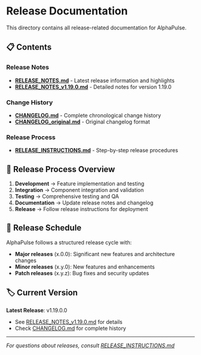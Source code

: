 # Release Documentation

This directory contains all release-related documentation for AlphaPulse.

## 📋 Contents

### Release Notes
- [**RELEASE_NOTES.md**](RELEASE_NOTES.md) - Latest release information and highlights
- [**RELEASE_NOTES_v1.19.0.md**](RELEASE_NOTES_v1.19.0.md) - Detailed notes for version 1.19.0

### Change History
- [**CHANGELOG.md**](CHANGELOG.md) - Complete chronological change history
- [**CHANGELOG_original.md**](CHANGELOG_original.md) - Original changelog format

### Release Process
- [**RELEASE_INSTRUCTIONS.md**](RELEASE_INSTRUCTIONS.md) - Step-by-step release procedures

## 🔄 Release Process Overview

1. **Development** → Feature implementation and testing
2. **Integration** → Component integration and validation  
3. **Testing** → Comprehensive testing and QA
4. **Documentation** → Update release notes and changelog
5. **Release** → Follow release instructions for deployment

## 📅 Release Schedule

AlphaPulse follows a structured release cycle with:
- **Major releases** (x.0.0): Significant new features and architecture changes
- **Minor releases** (x.y.0): New features and enhancements
- **Patch releases** (x.y.z): Bug fixes and security updates

## 🏷️ Current Version

**Latest Release**: v1.19.0.0
- See [RELEASE_NOTES_v1.19.0.md](RELEASE_NOTES_v1.19.0.md) for details
- Check [CHANGELOG.md](CHANGELOG.md) for complete history

---
*For questions about releases, consult [RELEASE_INSTRUCTIONS.md](RELEASE_INSTRUCTIONS.md)*
